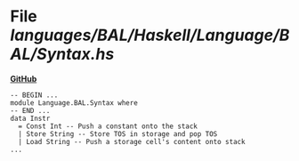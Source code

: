 # File _languages/BAL/Haskell/Language/BAL/Syntax.hs_
**[GitHub](https://github.com/softlang/yas/blob/master/languages/BAL/Haskell/Language/BAL/Syntax.hs)**
```
-- BEGIN ...
module Language.BAL.Syntax where
-- END ...
data Instr
  = Const Int -- Push a constant onto the stack
  | Store String -- Store TOS in storage and pop TOS
  | Load String -- Push a storage cell's content onto stack
...
```

